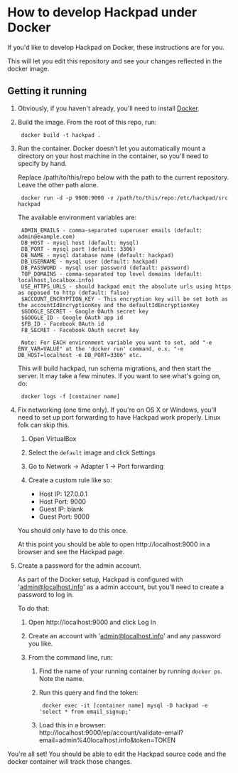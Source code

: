 How to develop Hackpad under Docker
===================================

If you'd like to develop Hackpad on Docker, these instructions are for you.

This will let you edit this repository and see your changes reflected in the docker image. 

Getting it running
-------------------

1. Obviously, if you haven't already, you'll need to install [Docker](https://docs.docker.com/installation/).

2. Build the image. From the root of this repo, run:

		docker build -t hackpad .

3. Run the container. Docker doesn't let you automatically mount a directory on your host machine in the container, so you'll need to specify by hand. 

	Replace /path/to/this/repo below with the path to the current repository. Leave the other path alone. 

		docker run -d -p 9000:9000 -v /path/to/this/repo:/etc/hackpad/src hackpad
		
	The available environment variables are:
	
        ADMIN_EMAILS - comma-separated superuser emails (default: admin@example.com)
        DB_HOST - mysql host (default: mysql)
        DB_PORT - mysql port (default: 3306)
        DB_NAME - mysql database name (default: hackpad)
        DB_USERNAME - mysql user (default: hackpad)
        DB_PASSWORD - mysql user password (default: password)
        TOP_DOMAINS - comma-separated top level domains (default: localhost,localbox.info)
        USE_HTTPS_URLS - should hackpad emit the absolute urls using https as opposed to http (default: false)
        $ACCOUNT_ENCRYPTION_KEY - This encryption key will be set both as the accountIdEncryptionKey and the defaultIdEncryptionKey
        $GOOGLE_SECRET - Google OAuth secret key
        $GOOGLE_ID - Google OAuth app id
        $FB_ID - Facebook OAuth id
        FB_SECRET - Facebook OAuth secret key
        
        Note: For EACH environment variable you want to set, add "-e ENV_VAR=VALUE" at the 'docker run' command, e.x. "-e DB_HOST=localhost -e DB_PORT=3306" etc. 

	This will build hackpad, run schema migrations, and then start the server. It may take a few minutes. If you want to see what's going on, do:

		docker logs -f [container name]

4. Fix networking (one time only). If you're on OS X or Windows, you'll need to set up port forwarding to have Hackpad work properly. Linux folk can skip this.

	1. Open VirtualBox

	2. Select the `default` image and click Settings

	3. Go to Network -> Adapter 1 -> Port forwarding

	4. Create a custom rule like so:

		* Host IP: 127.0.0.1
		* Host Port: 9000
		* Guest IP: blank
		* Guest Port: 9000

	You should only have to do this once.

	At this point you should be able to open http://localhost:9000 in a browser and see the Hackpad page.

5. Create a password for the admin account.

	As part of the Docker setup, Hackpad is configured with 'admin@localhost.info' as a admin account, but you'll need to create a password to log in. 

	To do that: 

	1. Open http://localhost:9000 and click Log In

	2. Create an account with 'admin@localhost.info' and any password you like.

	3. From the command line, run:

		1. Find the name of your running container by running `docker ps`. Note the name. 

		2. Run this query and find the token:

				docker exec -it [container name] mysql -D hackpad -e 'select * from email_signup;'

		3. Load this in a browser: http://localhost:9000/ep/account/validate-email?email=admin%40localhost.info&token=TOKEN


You're all set!  You should be able to edit the Hackpad source code and the docker container will track those changes.

